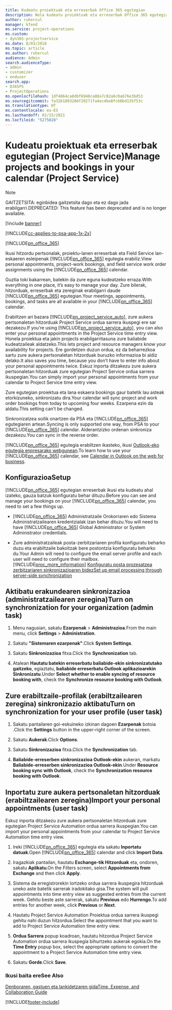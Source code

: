 ```yaml
---
title: Kudeatu proiektuak eta erreserbak Office 365 egutegian
description: Nola kudeatu proiektuak eta erreserbak Office 365 egutegian
author: ruhercul
manager: kfend
ms.service: project-operations
ms.custom:
- dyn365-projectservice
ms.date: 8/03/2018
ms.topic: article
ms.author: ruhercul
audience: Admin
search.audienceType:
- admin
- customizer
- enduser
search.app:
- D365PS
- ProjectOperations
ms.openlocfilehash: 1df4864ca8dbf6948ca88a7c82a6c0a676e3bd53
ms.sourcegitcommit: fa32b1893286f20271fa4ec4be8fc68bd135f53c
ms.translationtype: HT
ms.contentlocale: eu-ES
ms.lasthandoff: 02/15/2021
ms.locfileid: "5275028"
---
```

# <a name="manage-projects-and-bookings-in-your-calendar-project-service"></a><span data-ttu-id="01007-103">Kudeatu proiektuak eta erreserbak egutegian (Project Service)</span><span class="sxs-lookup"><span data-stu-id="01007-103">Manage projects and bookings in your calendar (Project Service)</span></span>

> [!Note]
> <span data-ttu-id="01007-104">GAITZETSITA: eginbidea gaitzetsita dago eta ez dago jada erabilgarri.</span><span class="sxs-lookup"><span data-stu-id="01007-104">DEPRECATED: This feature has been deprecated and is no longer available.</span></span>

[!include [banner](../includes/psa-now-project-operations.md)]

[!INCLUDE[cc-applies-to-psa-app-1x-2x](../includes/cc-applies-to-psa-app-1x-2x.md)]

[!INCLUDE[pn_office_365](../includes/pn-office-365.md)] 

<span data-ttu-id="01007-105">Ikusi hitzordu pertsonalak, proiektu-lanen erreserbak eta Field Service lan-eskaeren esleipenak [!INCLUDE[pn_office_365](../includes/pn-office-365.md)] egutegia erabiliz.</span><span class="sxs-lookup"><span data-stu-id="01007-105">View personal appointments, project-work bookings, and field service work order assignments using the [!INCLUDE[pn_office_365](../includes/pn-office-365.md)] calendar.</span></span>  
  
 <span data-ttu-id="01007-106">Guztia toki bakarrean, batekin da zure eguna kudeatzeko erraza.</span><span class="sxs-lookup"><span data-stu-id="01007-106">With everything in one place, it’s easy to manage your day.</span></span> <span data-ttu-id="01007-107">Zure bilerak, hitzorduak, erreserbak eta zereginak erabilgarri daude [!INCLUDE[pn_office_365](../includes/pn-office-365.md)] egutegian.</span><span class="sxs-lookup"><span data-stu-id="01007-107">Your meetings, appointments, bookings, and tasks are all available in your [!INCLUDE[pn_office_365](../includes/pn-office-365.md)] calendar.</span></span>  
  
 <span data-ttu-id="01007-108">Erabiltzen ari bazara [!INCLUDE[pn_project_service_auto](../includes/pn-project-service-auto.md)], zure aukera pertsonaletan hitzorduak Project Service ordua sarrera ikuspegi ere sar dezakezu.</span><span class="sxs-lookup"><span data-stu-id="01007-108">If you’re using [!INCLUDE[pn_project_service_auto](../includes/pn-project-service-auto.md)], you can also enter your personal appointments in the Project Service time entry view.</span></span> <span data-ttu-id="01007-109">Honela proiektua eta jakin projects erabilgarritasuna zure baliabide kudeatzaileak aldatzeko.</span><span class="sxs-lookup"><span data-stu-id="01007-109">This lets project and resource managers know your availability for projects.</span></span> <span data-ttu-id="01007-110">Ere gordetzen duzun ordua, ez da beharrezkoa sartu zure aukera pertsonaletan hitzorduak buruzko informazioa bi aldiz delako.</span><span class="sxs-lookup"><span data-stu-id="01007-110">It also saves you time, because you don’t have to enter info about your personal appointments twice.</span></span> <span data-ttu-id="01007-111">Eskuz inporta ditzakezu zure aukera pertsonaletan hitzorduak zure egutegian Project Service ordua sarrera ikuspegian.</span><span class="sxs-lookup"><span data-stu-id="01007-111">You can simply import your personal appointments from your calendar to Project Service time entry view.</span></span>  
  
 <span data-ttu-id="01007-112">Zure egutegian proiektua eta lana eskaera bookings gaur batetik lau asteak etorkizuneko, sinkronizatu dira.</span><span class="sxs-lookup"><span data-stu-id="01007-112">Your calendar will sync project and work order bookings from today to upcoming four weeks.</span></span> <span data-ttu-id="01007-113">Ezarpena ezin da aldatu.</span><span class="sxs-lookup"><span data-stu-id="01007-113">This setting can’t be changed.</span></span>  
  
 <span data-ttu-id="01007-114">Sinkronizatzea soilik onartzen da PSA eta [!INCLUDE[pn_office_365](../includes/pn-office-365.md)] egutegiaren artean.</span><span class="sxs-lookup"><span data-stu-id="01007-114">Syncing is only supported one way, from PSA to your [!INCLUDE[pn_office_365](../includes/pn-office-365.md)] calendar.</span></span> <span data-ttu-id="01007-115">Alderantzizko ordenan sinkroniza dezakezu.</span><span class="sxs-lookup"><span data-stu-id="01007-115">You can sync in the reverse order.</span></span> 
  
 <span data-ttu-id="01007-116">[!INCLUDE[pn_office_365](../includes/pn-office-365.md)] egutegia erabiltzen ikasteko, ikusi [Outlook-eko egutegia enpresarako webgunean](https://support.office.com/article/Calendar-in-Outlook-on-the-web-for-business-5219c457-d1fe-4c2f-9032-1a816b88e936).</span><span class="sxs-lookup"><span data-stu-id="01007-116">To learn how to use your [!INCLUDE[pn_office_365](../includes/pn-office-365.md)] calendar, see [Calendar in Outlook on the web for business](https://support.office.com/article/Calendar-in-Outlook-on-the-web-for-business-5219c457-d1fe-4c2f-9032-1a816b88e936).</span></span>  
  
## <a name="setup"></a><span data-ttu-id="01007-117">Konfigurazioa</span><span class="sxs-lookup"><span data-stu-id="01007-117">Setup</span></span>  
 <span data-ttu-id="01007-118">[!INCLUDE[pn_office_365](../includes/pn-office-365.md)] egutegian erreserbak ikusi eta kudeatu ahal izateko, gauza batzuk konfiguratu behar dituzu.</span><span class="sxs-lookup"><span data-stu-id="01007-118">Before you can see and manage your bookings on your [!INCLUDE[pn_office_365](../includes/pn-office-365.md)] calendar, you need to set a few things up.</span></span>  
  
- <span data-ttu-id="01007-119">[!INCLUDE[pn_office_365](../includes/pn-office-365.md)] Administratzaile Orokorraren edo Sistema Administratzailearen kredentzialak izan behar dituzu.</span><span class="sxs-lookup"><span data-stu-id="01007-119">You will need to have [!INCLUDE[pn_office_365](../includes/pn-office-365.md)] Global Administrator or System Administrator credentials.</span></span>  
  
- <span data-ttu-id="01007-120">Zure administratzaileak posta-zerbitzariaren profila konfiguratu beharko duzu eta erabiltzaile bakoitzak bere postontzia konfiguratu beharko du.</span><span class="sxs-lookup"><span data-stu-id="01007-120">Your Admin will need to configure the email server profile and each user will need to configure their mailbox.</span></span> [!INCLUDE[proc_more_information](../includes/proc-more-information.md)] <span data-ttu-id="01007-121">[Konfiguratu posta prozesatzea zerbitzariaren sinkronizazioaren bidez](https://docs.microsoft.com/dynamics365/customerengagement/on-premises/admin/set-up-server-side-synchronization-of-email-appointments-contacts-and-tasks)</span><span class="sxs-lookup"><span data-stu-id="01007-121">[Set up email processing through server-side synchronization](https://docs.microsoft.com/dynamics365/customerengagement/on-premises/admin/set-up-server-side-synchronization-of-email-appointments-contacts-and-tasks)</span></span>  
  
## <a name="turn-on-synchronization-for-your-organization-admin-task"></a><span data-ttu-id="01007-122">Aktibatu erakundearen sinkronizazioa (administratzailearen zeregina)</span><span class="sxs-lookup"><span data-stu-id="01007-122">Turn on synchronization for your organization (admin task)</span></span>  
  
1.  <span data-ttu-id="01007-123">Menu nagusian, sakatu **Ezarpenak** > **Administrazioa**.</span><span class="sxs-lookup"><span data-stu-id="01007-123">From the main menu, click **Settings** > **Administration**.</span></span>  
  
2.  <span data-ttu-id="01007-124">Sakatu **"Sistemaren ezarpenak"**.</span><span class="sxs-lookup"><span data-stu-id="01007-124">Click **System Settings**.</span></span>  
  
3.  <span data-ttu-id="01007-125">Sakatu **Sinkronizazioa** fitxa.</span><span class="sxs-lookup"><span data-stu-id="01007-125">Click the **Synchronization** tab.</span></span>  
  
4.  <span data-ttu-id="01007-126">Atalean **Hautatu batekin erreserbatu baliabide-ekin sinkronizatutako gaitzeko**, egiaztatu, **baliabide erreserbatu Outlook aplikazioarekin Sinkronizatu**.</span><span class="sxs-lookup"><span data-stu-id="01007-126">Under **Select whether to enable syncing of resource booking with**, check the **Synchronize resource booking with Outlook**.</span></span>  
  
## <a name="turn-on-synchronization-for-your-user-profile-user-task"></a><span data-ttu-id="01007-127">Zure erabiltzaile-profilak (erabiltzailearen zeregina) sinkronizazio aktibatu</span><span class="sxs-lookup"><span data-stu-id="01007-127">Turn on synchronization for your user profile (user task)</span></span>  
  
1.  <span data-ttu-id="01007-128">Sakatu pantailaren goi-eskuineko izkinan dagoen **Ezarpenak** botoia .</span><span class="sxs-lookup"><span data-stu-id="01007-128">Click the **Settings** button in the upper-right corner of the screen.</span></span>  
  
2.  <span data-ttu-id="01007-129">Sakatu **Aukerak**.</span><span class="sxs-lookup"><span data-stu-id="01007-129">Click **Options**.</span></span>  
  
3.  <span data-ttu-id="01007-130">Sakatu **Sinkronizazioa** fitxa.</span><span class="sxs-lookup"><span data-stu-id="01007-130">Click the **Synchronization** tab.</span></span>  
  
4.  <span data-ttu-id="01007-131">**Baliabide-erreserben sinkronizazioa Outlook-ekin** aukeran, markatu **Baliabide-erreserben sinkronizazioa Outlook-ekin**.</span><span class="sxs-lookup"><span data-stu-id="01007-131">Under **Resource booking sync with Outlook**, check the **Synchronization resource booking with Outlook**.</span></span>  
  
## <a name="import-your-personal-appointments-user-task"></a><span data-ttu-id="01007-132">Inportatu zure aukera pertsonaletan hitzorduak (erabiltzailearen zeregina)</span><span class="sxs-lookup"><span data-stu-id="01007-132">Import your personal appointments (user task)</span></span>  
 <span data-ttu-id="01007-133">Eskuz inporta ditzakezu zure aukera pertsonaletan hitzorduak zure egutegian Project Service Automation ordua sarrera ikuspegian.</span><span class="sxs-lookup"><span data-stu-id="01007-133">You can import your personal appointments from your calendar to Project Service Automation time entry view.</span></span>  
  
1. <span data-ttu-id="01007-134">Ireki [!INCLUDE[pn_office_365](../includes/pn-office-365.md)] egutegia eta sakatu **Inportatu datuak**.</span><span class="sxs-lookup"><span data-stu-id="01007-134">Open [!INCLUDE[pn_office_365](../includes/pn-office-365.md)] calendar and click **Import Data**.</span></span>  
  
2. <span data-ttu-id="01007-135">Iragazkiak pantailan, hautatu **Exchange-tik Hitzorduak** eta, ondoren, sakatu **Aplikatu**.</span><span class="sxs-lookup"><span data-stu-id="01007-135">On the Filters screen, select **Appointments from Exchange** and then click **Apply**.</span></span>  
  
3. <span data-ttu-id="01007-136">Sistema da erregistrorekin lortzeko ordua sarrera ikuspegira hitzorduak uneko aste batetik sarrerak iradokitako gisa.</span><span class="sxs-lookup"><span data-stu-id="01007-136">The system will pull appointments into time entry view as suggested entries from the current week.</span></span> <span data-ttu-id="01007-137">Gehitu beste aste sarrerak, sakatu **Previous** edo **Hurrengo**.</span><span class="sxs-lookup"><span data-stu-id="01007-137">To add entries for another week, click **Previous** or **Next**.</span></span>  
  
4. <span data-ttu-id="01007-138">Hautatu Project Service Automation Proiektua ordua sarrera ikuspegi gehitu nahi duzun hitzordua.</span><span class="sxs-lookup"><span data-stu-id="01007-138">Select the appointment that you want to add to Project Service Automation time entry view.</span></span>  
  
5. <span data-ttu-id="01007-139">**Ordua Sarrera** popup koadroan, hautatu hitzordua Project Service Automation ordua sarrera ikuspegia bihurtzeko aukerak egokia.</span><span class="sxs-lookup"><span data-stu-id="01007-139">On the **Time Entry** popup box, select the appropriate options to convert the appointment to a Project Service Automation time entry view.</span></span>  
  
6. <span data-ttu-id="01007-140">Sakatu **Gorde**.</span><span class="sxs-lookup"><span data-stu-id="01007-140">Click **Save**.</span></span>  
  
### <a name="see-also"></a><span data-ttu-id="01007-141">Ikusi baita ere</span><span class="sxs-lookup"><span data-stu-id="01007-141">See Also</span></span>  
 [<span data-ttu-id="01007-142">Denboraren, gastuen eta lankidetzaren gida</span><span class="sxs-lookup"><span data-stu-id="01007-142">Time, Expense, and Collaboration Guide</span></span>](../psa/time-expense-collaboration-guide.md)


[!INCLUDE[footer-include](../includes/footer-banner.md)]